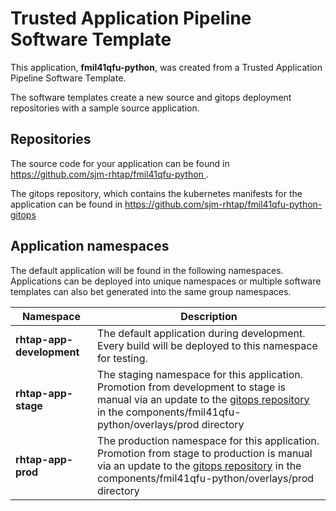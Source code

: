 # Trusted Application Pipeline Software Template

This application, **fmil41qfu-python**, was created from a Trusted Application Pipeline Software Template.

The software templates create a new source and gitops deployment repositories with a sample source application. 

## Repositories

The source code for your application can be found in [https://github.com/sjm-rhtap/fmil41qfu-python ](https://github.com/sjm-rhtap/fmil41qfu-python ).
 
The gitops repository, which contains the kubernetes manifests for the application can be found in 
[https://github.com/sjm-rhtap/fmil41qfu-python-gitops ](https://github.com/sjm-rhtap/fmil41qfu-python-gitops ) 

## Application namespaces 

The default application will be found in the following namespaces. Applications can be deployed into unique namespaces or multiple software templates can also bet generated into the same group namespaces.  

|  Namespace   |  Description   |  
| -------- | -------- |   
| **rhtap-app-development** | The default application during development. Every build will be deployed to this namespace for testing. | 
| **rhtap-app-stage** | The staging namespace for this application. Promotion from development to stage is manual via an update to the [gitops repository](https://github.com/sjm-rhtap/fmil41qfu-python-gitops ) in the components/fmil41qfu-python/overlays/prod directory |  
| **rhtap-app-prod** | The production namespace for this application. Promotion from stage to production is manual via an update to the [gitops repository](https://github.com/sjm-rhtap/fmil41qfu-python-gitops ) in the components/fmil41qfu-python/overlays/prod directory | 
